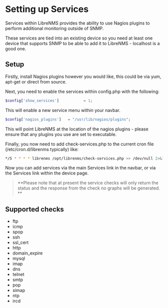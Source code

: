 # Setting up Services

Services within LibreNMS provides the ability to use Nagios plugins to perform additional monitoring outside of SNMP.

These services are tied into an existing device so you need at least one device that supports SNMP to be able to add it 
to LibreNMS - localhost is a good one.

## Setup

Firstly, install Nagios plugins however you would like, this could be via yum, apt-get or direct from source.

Next, you need to enable the services within config.php with the following:

```php
$config['show_services']           = 1;
```
This will enable a new service menu within your navbar.

```php
$config['nagios_plugins']   = "/usr/lib/nagios/plugins";
```

This will point LibreNMS at the location of the nagios plugins - please ensure that any plugins you use are set to executable.

Finally, you now need to add check-services.php to the current cron file (/etc/cron.d/librenms typically) like:
```bash
*/5 * * * * librenms /opt/librenms/check-services.php >> /dev/null 2>&1
```

Now you can add services via the main Services link in the navbar, or via the Services link within the device page.

> **Please note that at present the service checks will only return the status and the response from the check 
no graphs will be generated. **

## Supported checks

- ftp
- icmp
- spop
- ssh
- ssl_cert
- http
- domain_expire
- mysql
- imap
- dns
- telnet
- smtp
- pop
- simap
- ntp
- ircd
